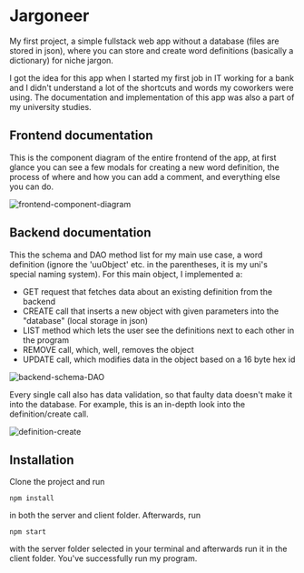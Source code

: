 # Jargoneer

My first project, a simple fullstack web app without a database (files are stored in json), where you can store and create word definitions (basically a dictionary) for niche jargon.

I got the idea for this app when I started my first job in IT working for a bank and I didn't understand a lot of the shortcuts and words my coworkers were using. The documentation and implementation of this app was also a part of my university studies.

## Frontend documentation

This is the component diagram of the entire frontend of the app, at first glance you can see a few modals for creating a new word definition, the process of where and how you can add a comment, and everything else you can do.

![frontend-component-diagram](https://github.com/user-attachments/assets/b03e0b05-7c42-4260-bce1-9f93c958262b)

## Backend documentation
This the schema and DAO method list for my main use case, a word definition (ignore the 'uuObject' etc. in the parentheses, it is my uni's special naming system).
For this main object, I implemented a:
* GET request that fetches data about an existing definition from the backend
* CREATE call that inserts a new object with given parameters into the "database" (local storage in json)
* LIST method which lets the user see the definitions next to each other in the program
* REMOVE call, which, well, removes the object
* UPDATE call, which modifies data in the object based on a 16 byte hex id

![backend-schema-DAO](https://github.com/user-attachments/assets/07783115-18d2-4c84-8d68-125183eabf3a)

Every single call also has data validation, so that faulty data doesn't make it into the database. For example, this is an in-depth look into the definition/create call.

![definition-create](https://github.com/user-attachments/assets/38a30b06-cee9-4201-a91c-ad02256d0b8a)

## Installation
Clone the project and run
```
npm install
```
in both the server and client folder. Afterwards, run 
```
npm start
```
with the server folder selected in your terminal and afterwards run it in the client folder. You've successfully run my program.
